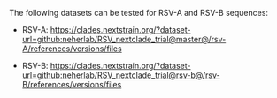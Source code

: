The following datasets can be tested for RSV-A and RSV-B sequences:

- RSV-A:
	https://clades.nextstrain.org/?dataset-url=github:neherlab/RSV_nextclade_trial@master@/rsv-A/references/versions/files
	 
- RSV-B: 
	https://clades.nextstrain.org/?dataset-url=github:neherlab/RSV_nextclade_trial@rsv-b@/rsv-B/references/versions/files
